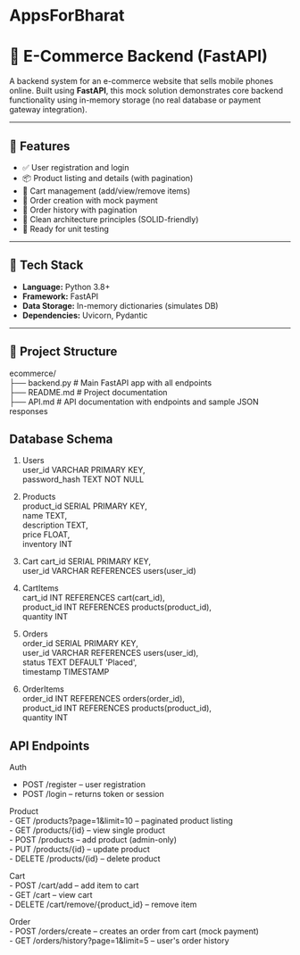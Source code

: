 # AppsForBharat

# 📱 E-Commerce Backend (FastAPI)

A backend system for an e-commerce website that sells mobile phones online. Built using **FastAPI**, this mock solution demonstrates core backend functionality using in-memory storage (no real database or payment gateway integration).

---

## 🚀 Features

- ✅ User registration and login
- 📦 Product listing and details (with pagination)
- 🛒 Cart management (add/view/remove items)
- 🧾 Order creation with mock payment
- 📜 Order history with pagination
- 🧱 Clean architecture principles (SOLID-friendly)
- 🧪 Ready for unit testing

---

## 🧰 Tech Stack

- **Language:** Python 3.8+
- **Framework:** FastAPI
- **Data Storage:** In-memory dictionaries (simulates DB)
- **Dependencies:** Uvicorn, Pydantic

---

## 📂 Project Structure
ecommerce/<br>
├── backend.py # Main FastAPI app with all endpoints<br>
├── README.md # Project documentation<br>
├── API.md #  API documentation with endpoints and sample JSON responses<br>


## Database Schema

1. Users<br>
user_id VARCHAR PRIMARY KEY,<br>
password_hash TEXT NOT NULL

2. Products<br>
product_id SERIAL PRIMARY KEY,<br>
name TEXT,<br>
description TEXT,<br>
price FLOAT,<br>
inventory INT

3. Cart
cart_id SERIAL PRIMARY KEY,<br>
user_id VARCHAR REFERENCES users(user_id)<br>

4. CartItems<br>
cart_id INT REFERENCES cart(cart_id),<br>
product_id INT REFERENCES products(product_id),<br>
quantity INT<br>


5. Orders <br>
order_id SERIAL PRIMARY KEY,<br>
user_id VARCHAR REFERENCES users(user_id),<br>
status TEXT DEFAULT 'Placed',<br>
timestamp TIMESTAMP

6. OrderItems <br>
order_id INT REFERENCES orders(order_id), <br>
product_id INT REFERENCES products(product_id), <br>
quantity INT <br>

## API Endpoints

Auth<br>
   - POST /register – user registration<br>
   - POST /login – returns token or session<br>

Product<br>
    - GET /products?page=1&limit=10 – paginated product listing<br>
    - GET /products/{id} – view single product<br>
    - POST /products – add product (admin-only)<br>
    - PUT /products/{id} – update product<br>
    - DELETE /products/{id} – delete product<br>

Cart<br>
    - POST /cart/add – add item to cart<br>
    - GET /cart – view cart<br>
    - DELETE /cart/remove/{product_id} – remove item<br>

Order<br>
    - POST /orders/create – creates an order from cart (mock payment)<br>
    - GET /orders/history?page=1&limit=5 – user's order history<br>





